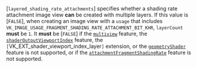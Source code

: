 [`layered_shading_rate_attachments`] specifies whether a shading rate
    attachment image view  **can**  be created with multiple layers.
    If this value is [`FALSE`], when creating an image view with a
    `usage` that includes
    `VK_IMAGE_USAGE_FRAGMENT_SHADING_RATE_ATTACHMENT_BIT_KHR`,
    `layerCount` **must**  be `1`.
    It  **must**  be [`FALSE`] if
    the [`multiview`](https://www.khronos.org/registry/vulkan/specs/1.3-extensions/html/vkspec.html#features-multiview) feature,
    the [`shaderOutputViewportIndex`](https://www.khronos.org/registry/vulkan/specs/1.3-extensions/html/vkspec.html#features-shaderOutputViewportIndex) feature,
    the `[`VK_EXT_shader_viewport_index_layer`]` extension,
or
    the [`geometryShader`](https://www.khronos.org/registry/vulkan/specs/1.3-extensions/html/vkspec.html#features-geometryShader) feature is not
    supported, or if the [`attachmentFragmentShadingRate`](https://www.khronos.org/registry/vulkan/specs/1.3-extensions/html/vkspec.html#features-attachmentFragmentShadingRate) feature is not supported.